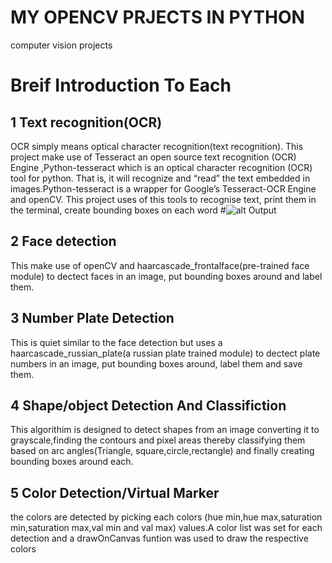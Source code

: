 # MY OPENCV PRJECTS IN PYTHON
computer vision projects
# Breif Introduction To Each
## 1 Text recognition(OCR) 
OCR simply means optical character recognition(text recognition). This project make use of Tesseract an open source text recognition (OCR) Engine ,Python-tesseract which is an optical character recognition (OCR) tool for python.
That is, it will recognize and “read” the text embedded in images.Python-tesseract is a wrapper for Google’s Tesseract-OCR Engine and openCV. 
This project uses of this tools to recognise text, print them in the terminal, create bounding boxes on each word
#![alt Output](https://user-images.githubusercontent.com/67665701/115891316-dcdf7080-a44d-11eb-94b3-6e73e2038d88.png)

## 2 Face detection 
This make use of openCV and haarcascade_frontalface(pre-trained face module) to dectect faces in an image, put bounding boxes around and label them.

## 3  Number Plate Detection 
This is quiet similar to the face detection but uses a haarcascade_russian_plate(a russian plate trained module) to dectect plate numbers  in an image, put bounding boxes around, label them and save them.

## 4 Shape/object Detection And Classifiction
This algorithim is designed to detect shapes from an image converting it to grayscale,finding the contours and pixel areas thereby classifying them based on arc angles(Triangle, square,circle,rectangle) and finally creating bounding boxes around each.

## 5 Color Detection/Virtual Marker
the colors are detected by picking each colors (hue min,hue max,saturation min,saturation max,val min and val max) values.A color list was set for each detection and a drawOnCanvas funtion was used to draw the respective colors
